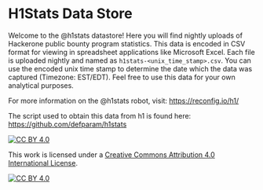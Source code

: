 # H1Stats Data Store

Welcome to the @h1stats datastore! Here you will find nightly uploads of Hackerone public bounty program statistics.
This data is encoded in CSV format for viewing in spreadsheet applications like Microsoft Excel. Each file is uploaded
nightly and named as `h1stats-<unix_time_stamp>.csv`. You can use the encoded unix time stamp to determine the date which
the data was captured (Timezone: EST/EDT). Feel free to use this data for your own analytical purposes.

For more information on the @h1stats robot, visit: https://reconfig.io/h1/

The script used to obtain this data from h1 is found here: https://github.com/defparam/h1stats


[![CC BY 4.0][cc-by-shield]][cc-by]

This work is licensed under a
[Creative Commons Attribution 4.0 International License][cc-by].

[![CC BY 4.0][cc-by-image]][cc-by]

[cc-by]: http://creativecommons.org/licenses/by/4.0/
[cc-by-image]: https://i.creativecommons.org/l/by/4.0/88x31.png
[cc-by-shield]: https://img.shields.io/badge/License-CC%20BY%204.0-lightgrey.svg
